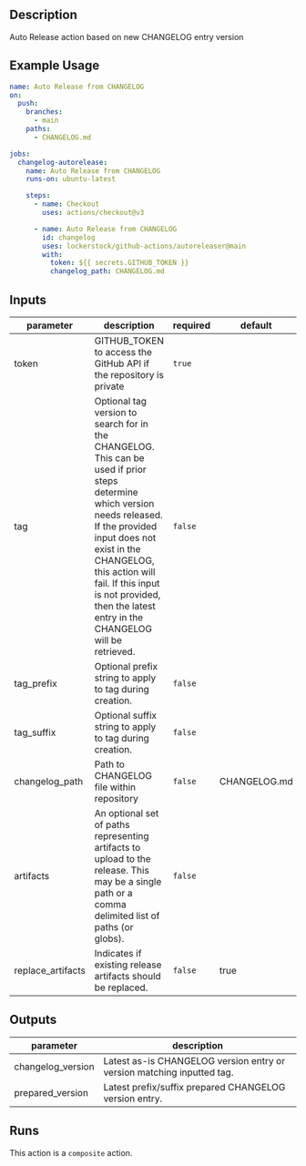 <!-- action-docs-description -->
## Description

Auto Release action based on new CHANGELOG entry version


<!-- action-docs-description -->

## Example Usage

```yaml
name: Auto Release from CHANGELOG
on:
  push:
    branches:
      - main
    paths:
      - CHANGELOG.md

jobs:
  changelog-autorelease:
    name: Auto Release from CHANGELOG
    runs-on: ubuntu-latest

    steps:
      - name: Checkout
        uses: actions/checkout@v3

      - name: Auto Release from CHANGELOG
        id: changelog
        uses: lockerstock/github-actions/autoreleaser@main
        with:
          token: ${{ secrets.GITHUB_TOKEN }}
          changelog_path: CHANGELOG.md
```

<!-- action-docs-inputs -->
## Inputs

| parameter | description | required | default |
| - | - | - | - |
| token | GITHUB_TOKEN to access the GitHub API if the repository is private | `true` |  |
| tag | Optional tag version to search for in the CHANGELOG. This can be used if prior steps determine which version needs released. If the provided input does not exist in the CHANGELOG, this action will fail. If this input is not provided, then the latest entry in the CHANGELOG will be retrieved. | `false` |  |
| tag_prefix | Optional prefix string to apply to tag during creation. | `false` |  |
| tag_suffix | Optional suffix string to apply to tag during creation. | `false` |  |
| changelog_path | Path to CHANGELOG file within repository | `false` | CHANGELOG.md |
| artifacts | An optional set of paths representing artifacts to upload to the release. This may be a single path or a comma delimited list of paths (or globs). | `false` |  |
| replace_artifacts | Indicates if existing release artifacts should be replaced. | `false` | true |



<!-- action-docs-inputs -->

<!-- action-docs-outputs -->
## Outputs

| parameter | description |
| - | - |
| changelog_version | Latest as-is CHANGELOG version entry or version matching inputted tag. |
| prepared_version | Latest prefix/suffix prepared CHANGELOG version entry. |



<!-- action-docs-outputs -->

<!-- action-docs-runs -->
## Runs

This action is a `composite` action.


<!-- action-docs-runs -->

